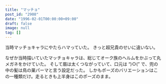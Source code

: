 ```yaml
---
title: "マッチョ"
post_id: "2908"
date: "1996-02-01T00:00:00+09:00"
draft: false
image: null
tag: []
---
```



当時マッチョキャラにやたらハマっていた。
きっと超兄貴のせいに違いない。

なぜか当時描いていたマッチョキャラは、総じてオーク族のヘルムをかぶって丸メガネをかけていた。
そして眉は太くつながっていて、口元は “)Ｏ(” で、兜の中の髪は鳥の巣パーマと言う設定だった。
しかもポーズのバリエーションはこの一種類だけ。走るときも上半身はこのポーズのまま。
